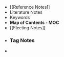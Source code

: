 - [[Reference Notes]]
- Literature Notes
- Keywords
- **Map of Contents - MOC**
- [[Fleeting Notes]]
- ### Tag Notes
-